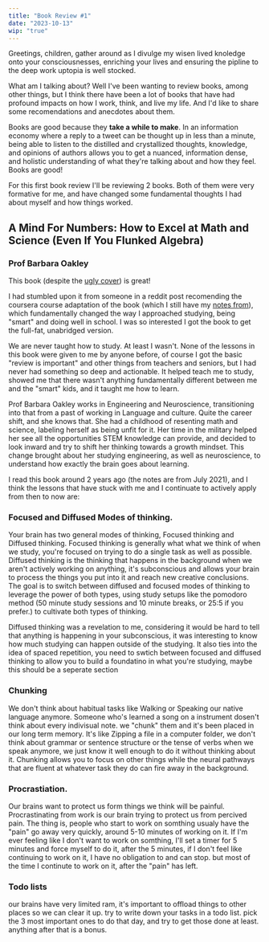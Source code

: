 ```yaml
---
title: "Book Review #1" 
date: "2023-10-13"
wip: "true"
---
```


Greetings, children, gather around as I divulge my wisen lived knoledge onto your consciousnesses, enriching your lives and ensuring the pipline to the deep work uptopia is well stocked.

What am I talking about? Well I've been wanting to review books, among other things, but I think there have been a lot of books that have had profound impacts on how I work, think, and live my life. And I'd like to share some recomendations and anecdotes about them.

Books are good because they **take a while to make**. In an information economy where a reply to a tweet can be thought up in less than a minute, being able to listen to the distilled and crystallized thoughts, knowledge, and opinions of authors allows you to get a nuanced, information dense, and holistic understanding of what they're talking about and how they feel. Books are good!

For this first book review I'll be reviewing 2 books. Both of them were very formative for me, and have changed some fundamental thoughts I had about myself and how things worked.

## A Mind For Numbers: How to Excel at Math and Science (Even If You Flunked Algebra)
### Prof Barbara Oakley
This book (despite the [ugly cover](https://m.media-amazon.com/images/I/81mVZQLTTlL._SL1500_.jpg)) is great!

I had stumbled upon it from someone in a reddit post recomending the coursera course adaptation of the book (which I still have my [notes from](https://docs.google.com/document/d/1W3taAYqe1AK1C0XW5mJgFT1JO5whZH5JFtk8nW_8JvA/edit?usp=sharing)), which fundamentally changed the way I approached studying, being "smart" and doing well in school. I was so interested I got the book to get the full-fat, unabridged version.

We are never taught how to study. At least I wasn't. None of the lessons in this book were given to me by anyone before, of course I got the basic "review is important" and other things from teachers and seniors, but I had never had something so deep and actionable. It helped teach me to study, showed me that there wasn't anything fundamentally different between me and the "smart" kids, and it taught me how to learn.

Prof Barbara Oakley works in Engineering and Neuroscience, transitioning into that from a past of working in Language and culture. Quite the career shift, and she knows that. She had a childhood of resenting math and science, labeling herself as being unfit for it. Her time in the military helped her see all the opportunities STEM knowledge can provide, and decided to look inward and try to shift her thinking towards a growth mindset. This change brought about her studying engineering, as well as neuroscience, to understand how exactly the brain goes about learning.

I read this book around 2 years ago (the notes are from July 2021), and I think the lessons that have stuck with me and I continuate to actively apply from then to now are:

### Focused and Diffused Modes of thinking.
Your brain has two general modes of thinking, Focused thinking and Diffused thinking. Focused thinking is generally what what we think of when we study, you're focused on trying to do a single task as well as possible. Diffused thinking is the thinking that happens in the background when we aren't actively working on anything, it's subconscious and allows your brain to process the things you put into it and reach new creative conclusions. The goal is to switch between diffused and focused modes of thinking to leverage the power of both types, using study setups like the pomodoro method (50 minute study sessions and 10 minute breaks, or 25:5 if you prefer.) to cultivate both types of thinking. 

Diffused thinking was a revelation to me, considering it would be hard to tell that anything is happening in your subconscious, it was interesting to know how much studying can happen outside of the studying. It also ties into the idea of spaced repetition, you need to swtich between focused and diffused thinking to allow you to build a foundatino in what you're studying, maybe this should be a seperate section 

### Chunking
We don't think about habitual tasks like Walking or Speaking our native language anymore. Someone who's learned a song on a instrument dosen't think about every indivisual note. we "chunk" them and it's been placed in our long term memory. It's like Zipping a file in a computer folder, we don't think about grammar or sentence structure or the tense of verbs when we speak anymore, we just know it well enough to do it without thinking about it. Chunking allows you to focus on other things while the neural pathways that are fluent at whatever task they do can fire away in the background.

### Procrastiation.
Our brains want to protect us form things we think will be painful. Procrastinating from work is our brain trying to protect us from percived pain. The thing is, people who start to work on somthing usualy have the "pain" go away very quickly, around 5-10 minutes of working on it. If I'm ever feeling like I don't want to work on somthing, I'll set a timer for 5 minutes and force myself to do it, after the 5 minutes, if I don't feel like continuing to work on it, I have no obligation to and can stop. but most of the time I continute to work on it, after the "pain" has left.

### Todo lists
our brains have very limited ram, it's important to offload things to other places so we can clear it up. try to write down your tasks in a todo list. pick the 3 most important ones to do that day, and try to get those done at least. anything after that is a bonus. 